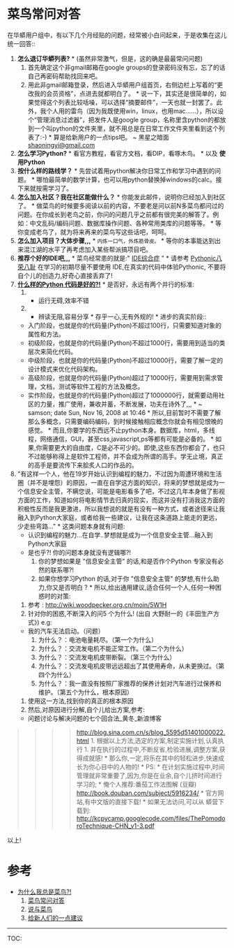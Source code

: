 # 菜鸟常问对答 #

在华蟒用户组中，有以下几个月经贴的问题，经常被小白问起来，于是收集在这儿统一回答::
  1. **怎么退订华蟒列表?**
    * (虽然非常激气，但是，这的确是最最常问问题)
      1. 首先确定这个非gmail邮箱在google groups的登录密码没有忘，忘了的话自己再密码帮助找回来吧。
      1. 用此非gmail邮箱登录，然后进入华蟒用户组首页，右侧边栏上写着的“更改我的会员资格”，点进去就都明白了。
    * 说一下，其实还是很简单的，如果觉得这个列表比较咶噪，可以选择“摘要邮件”，一天也就一封罢了。此外，我个人用的雷鸟（因为我既使用win，linux，也用mac……），所以设个“管理消息过滤器”，把发件人是google group，名称里含python的都放到一个叫python的文件夹里，就不用总是在日常工作文件夹里看到这个列表了:-)
    * 算是给新用户的一点tips吧。 ~ 黑星之暗面 <shaoningyi@gmail.com>
  1. **怎么学习Python?**
    * 看官方教程，看官方文档，看DIP，看啄木鸟。
    * 以及 **使用Python**
  1. **按什么样的路线学？**
    * 先尝试着用python解决你日常工作和学习中遇到的问题。
    * 哪怕最简单的数学计算，也可以用python替换掉windows的calc。接下来就按需学习了。
  1. **怎么加入社区？我在社区能做什么？**
    * 你能发此邮件，说明你已经加入到社区了。
    * 做菜鸟的时候要多阅读以前的内容，不要老是问以前N多菜鸟都问过的问题。在你成长到老鸟之前，你问的问题几乎之前都有很完美的解答了。例如：中文乱码/编码问题、数据库操作问题、各种常用类库的问题等等。
    * 等你变成老鸟了，就为将来再来的菜鸟写这些话吧，呵呵。
  1. **怎么加入项目？大体步骤,,,**
    * `内炼一口气，外炼筋骨皮。`
    * 等你的本事能达到出来混江湖的水平了再考虑加入某些帮派搞项目吧。
  1. **推荐个好的IDE吧,,,**
    * 菜鸟经常患的就是:" [IDE综合症](http://wiki.woodpecker.org.cn/moin/MiscItems/2008-09-28) "
    * 请参考 [Pythonic八荣八耻](http://wiki.woodpecker.org.cn/moin/Py8Rong8Chi) 在学习的初期尽量不要使用 IDE,在真实的代码中体验Pythonic, 不要将自个儿的创造力,好奇心直接丢弃了!
  1. **[什么样的Python 代码是好的?!](http://groups.google.com/group/python-cn/browse_thread/thread/65feed164bb895d4/8436e63702dda95d)**
    * 是否好，永远有两个并行的标准:
      1. - 运行无碍,效率不错
      1. - 辨读无阻,容易分享
    * 存乎一心,无有外规的!
    * 进步的真实阶段::
      * 入门阶段，也就是你的代码量(Python)不超过100行，只需要知道对象的属性和方法。
      * 初级阶段，也就是你的代码量(Python)不超过1000行，需要用到适当的类层次来简化代码。
      * 中级阶段，也就是你的代码量(Python)不超过10000行，需要了解一定的设计模式来优化代码架构。
      * 高级阶段，也就是你的代码量(Python)超过了10000行，需要用到需求管理，文档，测试等软件工程的方法及概念。
      * 实作阶段，也就是你的代码量(Python)超过了1000000行，就需要动用社区的力量，推广使用，兼收并蓄，不断发展，功夫在诗外了,,,
    * ~ samson; date Sun, Nov 16, 2008 at 10:46
    * 所以,目前暂时不需要了解那么多概念，只需要编码编码，到时候接触相应概念你就会有相见恨晚的感觉。
    * 而且,你要学的东西远不止python本身。数据库，html，多线程，网络通信，GUI，甚至css,javascript,ps等都有可能是必备的。
    * 如果,你需要更大的自由度，C是必不可少的。即使,这些东西你都会了，也只不过能够称得上是软件工程师，并不会成为所谓的高手。学无止境，真正的高手是要流传下来脍炙人口的作品的。
  1. "有这样一个人，他在19岁开始认识到编程的魅力，不过因为周遭环境和生活圈（并不是埋怨）的原因，一直在自学这方面的知识，将来的梦想就是成为一个信息安全主管，不瞒您说，可能是电影看多了吧，不过这几年本身做了影视方面的工作，知道如何将电影情节去归真的现实，而这并没有打消我这方面的积极性反而是我更激进，所以我想说的就是有没有一种方式，或者途径来让我融入到Python大家庭，或者给我一些建议，让我在这条道路上能走的更远，少走些弯路..."
    * 这类问题本身就有问题:
      * 认识到编程的魅力...在自学..梦想就是成为一个信息安全主管...融入到Python大家庭
      * 是也乎?! 你的问题本身就没有逻辑哪?!
        1. 你的梦想如果是 "信息安全主管" 的话,和是否作个Python 专家没有必然的联系哪?!
        1. 如果你想学习Python 的话,对于你 "信息安全主管" 的梦想,有什么助力,你又是否明白 ?
    * 所以,给出通用建议,适合任何一个人,任何一种困惑时的对策:
      1. 参考 : http://wiki.woodpecker.org.cn/moin/5W1H
      1. 针对你的困惑,不断深入的问5 个为什么! (出自 大野耐一的《丰田生产方式》)    e.g:
        * 我的汽车无法启动。（问题）
          1. 为什么？：电池电量耗尽。（第一个为什么）
          1. 为什么？：交流发电机不能正常工作。（第二个为什么）
          1. 为什么？：交流发电机皮带断裂。（第三个为什么）
          1. 为什么？：交流发电机皮带远远超出了其使用寿命，从未更换过。（第四个为什么）
          1. 为什么？：我一直没有按照厂家推荐的保养计划对汽车进行过保养和维护。（第五个为什么，根本原因）
      1. 使用这一方法,找到你的真正的根本原因
      1. 然后,对原因进行分解,自个儿给出方案,参考:
        * 问题讨论与解决问题的七个回合法\_黄冬\_新浪博客
> > > > http://blog.sina.com.cn/s/blog_5595d51401000022.html
      1. 根据以上方法,选定的方案,制定实施计划,认真执行
      1. 并在执行的过程中,不断反省,检验进展,调整方案,获得成就感!
    * 那么你,一定,将乐在其中的轻松进步,快速成长为你心目中的人物的!
    * PS:
      * 在计划实施过程中,时间管理就非常重要了,因为,你是在业余,自个儿挤时间进行学习的;
      * 俺个人推荐:番茄工作法图解 (豆瓣) http://book.douban.com/subject/5916234/
      * 官方网站,有中文版的直接下载!
      * 如果无法访问,可以从 蟒营下载到:         http://kcpycamp.googlecode.com/files/ThePomodoroTechnique-CHN_v1-3.pdf

以上!



# 参考 #
  * [为什么我总是菜鸟?!](WhyForeverFresher.md)
    1. [菜鸟常问对答](FaqForFreshbird.md)
    1. [说与菜鸟](ProposeForFreshPyer.md)
    1. [给新人们的一点建议](SuggestForFreshPyer.md)


---

TOC: 
